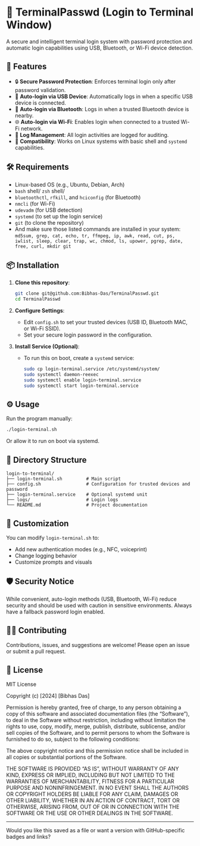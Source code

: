 
# 🔐 TerminalPasswd (Login to Terminal Window)

A secure and intelligent terminal login system with password protection and automatic login capabilities using USB, Bluetooth, or Wi-Fi device detection.

## 🚀 Features

* 🔒 **Secure Password Protection**: Enforces terminal login only after password validation.
* 🔌 **Auto-login via USB Device**: Automatically logs in when a specific USB device is connected.
* 📶 **Auto-login via Bluetooth**: Logs in when a trusted Bluetooth device is nearby.
* 🌐 **Auto-login via Wi-Fi**: Enables login when connected to a trusted Wi-Fi network.
* 📄 **Log Management**: All login activities are logged for auditing.
* 🧪 **Compatibility**: Works on Linux systems with basic shell and `systemd` capabilities.

## 🛠️ Requirements

* Linux-based OS (e.g., Ubuntu, Debian, Arch)
* `bash` shell/ `zsh` shell/
* `bluetoothctl`, `rfkill`, and `hciconfig` (for Bluetooth)
* `nmcli` (for Wi-Fi)
* `udevadm` (for USB detection)
* `systemd` (to set up the login service)
* `git` (to clone the repository)
* And make sure those listed commands are installed in your system: `md5sum, grep, cat, echo, tr, ffmpeg, ip, awk, read, cut, ps, iwlist, sleep, clear, trap, wc, chmod, ls, upower, pgrep, date, free, curl, mkdir git`

## 📦 Installation

1. **Clone this repository**:

   ```bash
   git clone git@github.com:Bibhas-Das/TerminalPasswd.git
   cd TerminalPasswd
   ```

2. **Configure Settings**:

   * Edit `config.sh` to set your trusted devices (USB ID, Bluetooth MAC, or Wi-Fi SSID).
   * Set your secure login password in the configuration.

3. **Install Service (Optional)**:

   * To run this on boot, create a `systemd` service:

     ```bash
     sudo cp login-terminal.service /etc/systemd/system/
     sudo systemctl daemon-reexec
     sudo systemctl enable login-terminal.service
     sudo systemctl start login-terminal.service
     ```

## ⚙️ Usage

Run the program manually:

```bash
./login-terminal.sh
```

Or allow it to run on boot via systemd.

## 📁 Directory Structure

```
login-to-terminal/
├── login-terminal.sh         # Main script
├── config.sh                 # Configuration for trusted devices and password
├── login-terminal.service    # Optional systemd unit
├── logs/                     # Login logs
└── README.md                 # Project documentation
```

## 🧩 Customization

You can modify `login-terminal.sh` to:

* Add new authentication modes (e.g., NFC, voiceprint)
* Change logging behavior
* Customize prompts and visuals

## 🛡️ Security Notice

While convenient, auto-login methods (USB, Bluetooth, Wi-Fi) reduce security and should be used with caution in sensitive environments. Always have a fallback password login enabled.

## 🧑‍💻 Contributing

Contributions, issues, and suggestions are welcome! Please open an issue or submit a pull request.

## 📜 License

MIT License

Copyright (c) [2024] [Bibhas Das]

Permission is hereby granted, free of charge, to any person obtaining a copy
of this software and associated documentation files (the “Software”), to deal
in the Software without restriction, including without limitation the rights
to use, copy, modify, merge, publish, distribute, sublicense, and/or sell
copies of the Software, and to permit persons to whom the Software is
furnished to do so, subject to the following conditions:

The above copyright notice and this permission notice shall be included in
all copies or substantial portions of the Software.

THE SOFTWARE IS PROVIDED “AS IS”, WITHOUT WARRANTY OF ANY KIND, EXPRESS OR
IMPLIED, INCLUDING BUT NOT LIMITED TO THE WARRANTIES OF MERCHANTABILITY,
FITNESS FOR A PARTICULAR PURPOSE AND NONINFRINGEMENT. IN NO EVENT SHALL THE
AUTHORS OR COPYRIGHT HOLDERS BE LIABLE FOR ANY CLAIM, DAMAGES OR OTHER
LIABILITY, WHETHER IN AN ACTION OF CONTRACT, TORT OR OTHERWISE, ARISING FROM,
OUT OF OR IN CONNECTION WITH THE SOFTWARE OR THE USE OR OTHER DEALINGS IN
THE SOFTWARE.

---

Would you like this saved as a file or want a version with GitHub-specific badges and links?
